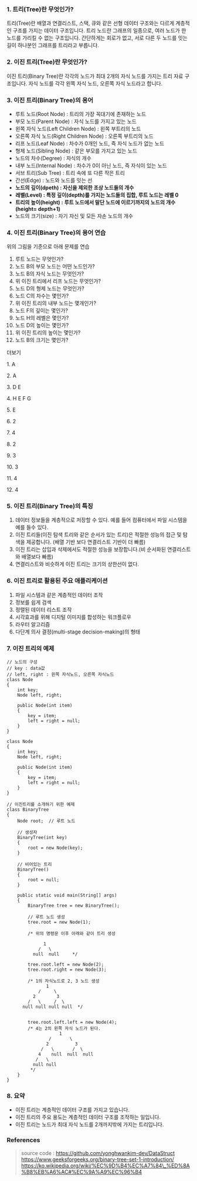 ### 1\. 트리(Tree)란 무엇인가?

트리(Tree)란 배열과 연결리스트, 스택, 큐와 같은 선형 데이터 구조와는 다르게 계층적인 구조를 가지는 데이터 구조입니다. 트리 노드란 그래프의 일종으로, 여러 노드가 한 노드를 가리킬 수 없는 구조입니다. 간단하게는 회로가 없고, 서로 다른 두 노드를 잇는 길이 하나분인 그래프를 트리라고 부릅니다.

### 2\. 이진 트리(Tree)란 무엇인가?

이진 트리(Binary Tree)란 각각의 노드가 최대 2개의 자식 노드를 가지는 트리 자료 구조입니다. 자식 노드를 각각 왼쪽 자식 노드, 오른쪽 자식 노드라고 합니다. 

### 3\. 이진 트리(Binary Tree)의 용어

-   루트 노드(Root Node) : 트리의 가장 꼭대기에 존재하는 노드
-   부모 노드(Parent Node) : 자식 노드를 가지고 있는 노드
-   왼쪽 자식 노드(Left Children Node) : 왼쪽 부트리의 노드
-   오른쪽 자식 노드(Right Children Node) : 오른쪽 부트리의 노드
-   리프 노드(Leaf Node) : 차수가 0개인 노드, 즉 자식 노드가 없는 노드
-   형제 노드(Sibling Node) : 같은 부모를 가지고 있는 노드
-   노드의 차수(Degree) : 자식의 개수
-   내부 노드(Internal Node) : 차수가 0이 아닌 노드, 즉 자식이 있는 노드
-   서브 트리(Sub Tree) : 트리 속에 또 다른 작은 트리
-   간선(Edge) : 노드와 노드를 잇는 선
-   **노드의 깊이(dpeth) : 자신을 제외한 조상 노드들의 개수**
-   **레벨(Level) : 특정 깊이(depth)를 가지는 노드들의 집합, 루트 노드는 레벨 0**
-   **트리의 높이(height) : 루트 노드에서 말단 노드에 이르기까지의 노드의 개수 (height= depth+1)**
-   노드의 크기(size) : 자기 자신 및 모든 자손 노드의 개수

[](https://github.com/yonghwankim-dev/DataStruct/blob/main/Tree/img/%231%20%EC%9D%B4%EC%A7%84%20%ED%8A%B8%EB%A6%AC%EC%9D%98%20%EC%86%8C%EA%B0%9C/01_tree.png)

### 4\. 이진 트리(Binary Tree)의 용어 연습

위의 그림을 기준으로 아래 문제를 연습

1.  루트 노드는 무엇인가?
2.  노드 B의 부모 노드는 어떤 노드인가?
3.  노드 B의 자식 노드는 무엇인가?
4.  위 이진 트리에서 리프 노드는 무엇인가?
5.  노드 D의 형제 노드는 무엇인가?
6.  노드 C의 차수는 몇인가?
7.  위 이진 트리의 내부 노드는 몇개인가?
8.  노드 F의 깊이는 몇인가?
9.  노드 H의 레벨은 몇인가?
10.  노드 D의 높이는 몇인가?
11.  위 이진 트리의 높이는 몇인가?
12.  노드 B의 크기는 몇인가?

더보기

1\. A

2\. A

3\. D E

4\. H E F G

5\. E

6\. 2

7\. 4

8\. 2

9\. 3

10\. 3

11\. 4

12\. 4

### 5\. 이진 트리(Binary Tree)의 특징

1.  데이터 정보들을 계층적으로 저장할 수 있다. 예를 들어 컴퓨터에서 파일 시스템을 예를 들수 있다.
2.  이진 트리들(이진 탐색 트리와 같은 순서가 있는 트리)은 적절한 성능의 접근 및 탐색을 제공합니다. (배열 기반 보다 연결리스트 기반이 더 빠름)
3.  이진 트리는 삽입과 삭제에서도 적절한 성능을 보장합니다.(비 순서화된 연결리스트와 배열보다 빠름)
4.  연결리스트와 비슷하게 이진 트리는 크기의 상한선이 없다.

### 6\. 이진 트리로 활용된 주요 애플리케이션

1.  파일 시스템과 같은 계층적인 데이터 조작
2.  정보를 쉽게 검색
3.  정렬된 데이터 리스트 조작
4.  시각효과를 위해 디지털 이미지를 합성하는 워크플로우
5.  라우터 알고리즘
6.  다단계 의사 결정(multi-stage decision-making)의 형태

### 7\. 이진 트리의 예제

```
// 노드의 구성
// key : data값
// left, right : 왼쪽 자식노드, 오른쪽 자식노드
class Node
{
    int key;
    Node left, right;
 
    public Node(int item)
    {
        key = item;
        left = right = null;
    }
}
```

```
class Node
{
    int key;
    Node left, right;
 
    public Node(int item)
    {
        key = item;
        left = right = null;
    }
}
 
// 이진트리를 소개하기 위한 예제
class BinaryTree
{
    Node root;	// 루트 노드
 
    // 생성자
    BinaryTree(int key)
    {
        root = new Node(key);
    }
 
 	// 비어있는 트리
    BinaryTree()
    {
        root = null;
    }
 
    public static void main(String[] args)
    {
        BinaryTree tree = new BinaryTree();
 
        // 루트 노드 생성
        tree.root = new Node(1);
 
        /* 위의 명령문 이후 아래와 같이 트리 생성
 
              1
            /   \
          null  null     */
 
        tree.root.left = new Node(2);
        tree.root.right = new Node(3);
 
        /* 1의 자식노드로 2, 3 노드 생성
               1
            /     \
          2        3
        /   \     /  \
      null null null null  */
 
 
        tree.root.left.left = new Node(4);
        /* 4는 2의 왼쪽 자식 노드가 된다.
                    1
                /       \
               2          3
             /   \       /  \
            4    null  null  null
           /   \
          null null
         */
    }
}
```

### 8\. 요약

-   이진 트리는 계층적인 데이터 구조를 가지고 있습니다.
-   이진 트리의 주요 용도는 계층적인 데이터 구조를 조작하는 일입니다.
-   이진 트리는 노드가 최대 자식 노드를 2개까지밖에 가지는 트리입니다.

### References

> source code : https://github.com/yonghwankim-dev/DataStruct  
> https://www.geeksforgeeks.org/binary-tree-set-1-introduction/  
> https://ko.wikipedia.org/wiki/%EC%9D%B4%EC%A7%84\_%ED%8A%B8%EB%A6%AC#%EC%9A%A9%EC%96%B4
